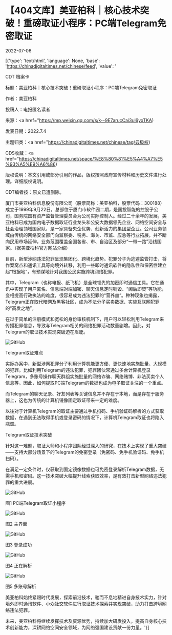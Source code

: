 # 【404文库】美亚柏科｜核心技术突破！重磅取证小程序：PC端Telegram免密取证

2022-07-06

[{'type': 'text/html', 'language': None, 'base': 'https://chinadigitaltimes.net/chinese/feed', 'value': '

CDT 档案卡

标题：美亚柏科｜核心技术突破！重磅取证小程序：PC端Telegram免密取证

作者：美亚柏科

投稿人：电报匿名读者

来源：<a href="https://mp.weixin.qq.com/s/k--9E7arucCai3ul6yxTKA)

发表日期：2022.7.4

主题归类：<a href="https://chinadigitaltimes.net/chinese/tag/云极权)

CDS收藏：<a href="https://chinadigitaltimes.net/space/%E8%80%81%E5%A4%A7%E5%93%A5%E9%A6%86)

版权说明：本文引用或部分引用的作品，版权按照政府宣传材料和历史文件进行处理。详细版权说明。





CDT编者按：原文已遭删除。



厦门市美亚柏科信息股份有限公司（股票简称：美亚柏科，股票代码：300188）成立于1999年9月22日，总部位于厦门市软件园二期，是国投智能的控股子公司，国务院国有资产监督管理委员会为公司实际控制人。经过二十余年的发展，美亚柏科已成为国内电子数据取证行业龙头和公安大数据领先企业、网络空间安全与社会治理领域国家队，是一家具备央企优势、创新活力的集团型企业。公司业务领域由传统的网络安全部门向监察委、税务、海关、市监、应急等行业拓展，并不断向民用市场延伸，业务范围覆盖全国各省、市、自治区及部分“一带一路”沿线国家。（据美亚柏科官方网站介绍）



目前，新型涉网违法犯罪呈现集团化、跨境化趋势。犯罪分子为逃避监管打击，将作案窝点和通讯工具等向境外转移，利用一些即时通讯软件的隐私性和保密性建立起“根据地”，有预谋地针对我国公民实施跨境网络犯罪。

其中，Telegram（也称电报、纸飞机）是全球领先的加密即时通信工具。它在通讯中实现了用户匿名、信息端对端加密、聊天信息定时销毁、“阅后即焚”等功能，变相提高行政执法的难度，很容易成为违法犯罪的“营养皿”。种种现象也揭露，Telegram正在取代暗网及黑客社区，成为不法分子买卖数据、实施互联网犯罪的“高发之地”。

在过于简单的注册模式和宽松的身份审核机制下，用户可以轻松利用Telegram来传播犯罪信息，导致与Telegram相关的网络犯罪活动数量剧增。因此，对Telegram的取证技术实现突破迫在眉睫。

![GitHub](https://chinadigitaltimes.net/chinese/files/2022/07/image-1657106389190.png)

Telegram取证难点

实际办案中，新型涉网犯罪分子利用计算机能更方便、更快速地实施批量、大规模的犯罪。比如利用Telegram的违法犯罪，犯罪团伙常通过多台计算机登录Telegram，多账号操作聊天群组实施批量的网络诈骗、网络赌博、非法买卖个人信息等。因此，如何提取PC端Telegram的数据也成为电子取证关注的一个重点。

而Telegram的聊天记录、好友列表等关键信息并不存在于本地，而是存在于服务器上，这也为传统的计算机镜像固定取证带来一定的难度。

以往对于计算机Telegram的取证主要通过手机扫码、手机验证码解析的方式获取数据，在遇到无法取得手机或登录密码的情况下，计算机Telegram取证也将陷入瓶颈。

Telegram取证技术突破

针对这一难题，取证大师和小程序团队经过深入的研究，在技术上实现了重大突破——支持大部分场景下的Telegram的免密登录（免密码、免手机验证码、免手机扫码）。

在满足一定条件时，仅获取到固定镜像数据也可免密登录解析Telegram数据，无需手机和密码。这一技术突破大幅提升线索获取效率，是有效打击新型网络违法犯罪的重大进展。

![GitHub](https://chinadigitaltimes.net/chinese/files/2022/07/image-1657106498276.png)

图1 PC端Telegram取证小程序

![GitHub](https://chinadigitaltimes.net/chinese/files/2022/07/image-1657106504348.png)

图2 主界面

![GitHub](https://chinadigitaltimes.net/chinese/files/2022/07/image-1657106510300.png)

图3 登录成功

![GitHub](https://chinadigitaltimes.net/chinese/files/2022/07/image-1657106515906.png)

图4 正在解析

![GitHub](https://chinadigitaltimes.net/chinese/files/2022/07/image-1657106521685.png)

图5 多账号解析

美亚柏科始终紧跟时代发展，探索前沿技术，驰而不息地精进自身技术实力，针对境外即时通讯软件、小众社交软件进行取证技术探索并实现突破，助力打击跨境网络违法犯罪。

未来，美亚柏科将继续发挥技术及资源优势，持续加大研发投入，提高自身核心技术创新能力，深耕网络空间安全领域，为网络强国建设贡献一份力量。'}]